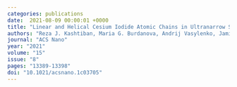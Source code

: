 ```yaml
---
categories: publications
date:  2021-08-09 00:00:01 +0000
title: "Linear and Helical Cesium Iodide Atomic Chains in Ultranarrow Single-Walled Carbon Nanotubes: Impact on Optical Properties"
authors: "Reza J. Kashtiban, Maria G. Burdanova, Andrij Vasylenko, Jamie Wynn, Paulo VC. Medeiros, Quentin Ramasse, Andrew J. Morris, David Quigley, James Lloyd-Hughes, Jeremy Sloan"
journal: "ACS Nano"
year: "2021"
volume: "15"
issue: "8"
pages: "13389-13398"
doi: "10.1021/acsnano.1c03705"
---
```

